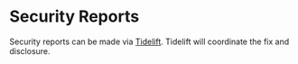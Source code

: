 # Security Reports

Security reports can be made via [Tidelift](https://tidelift.com/security).
Tidelift will coordinate the fix and disclosure.
